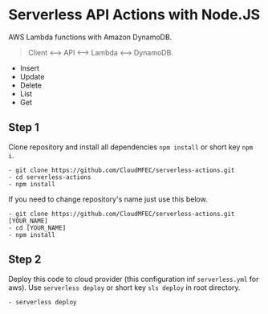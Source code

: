 # Serverless API Actions with Node.JS
AWS Lambda functions with Amazon DynamoDB.
> Client <--> API <--> Lambda <--> DynamoDB.
 - Insert
 - Update
 - Delete
 - List
 - Get

## Step 1
Clone repository and install all dependencies `npm install` or short key `npm i`.
```
- git clone https://github.com/CloudMFEC/serverless-actions.git
- cd serverless-actions
- npm install
```

If you need to change repository's name just use this below.
```
- git clone https://github.com/CloudMFEC/serverless-actions.git [YOUR_NAME]
- cd [YOUR_NAME]
- npm install
```

## Step 2
Deploy this code to cloud provider (this configuration inf `serverless.yml` for aws).
Use `serverless deploy` or short key `sls deploy` in root directory.
```
- serverless deploy
```
